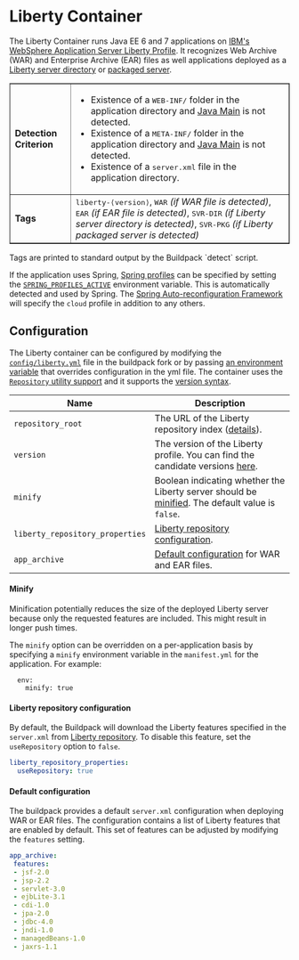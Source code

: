 # Liberty Container
The Liberty Container runs Java EE 6 and 7 applications on [IBM's WebSphere Application Server Liberty Profile](http://www14.software.ibm.com/webapp/wsbroker/redirect?version=phil&product=was-nd-mp&topic=thread_twlp_devenv). It recognizes Web Archive (WAR) and Enterprise Archive (EAR) files as well applications deployed as a [Liberty server directory](http://www14.software.ibm.com/webapp/wsbroker/redirect?version=phil&product=was-nd-dist&topic=twlp_setup_new_server) or [packaged server](http://www14.software.ibm.com/webapp/wsbroker/redirect?version=phil&product=was-nd-mp&topic=twlp_setup_package_server).

<table border>
  <tr>
    <td><strong>Detection Criterion</strong></td>
    <td><ul>
	<li>Existence of a <tt>WEB-INF/</tt> folder in the application directory and <a href="java-main.md">Java Main</a> is not detected.</li>
	<li>Existence of a <tt>META-INF/</tt> folder in the application directory and <a href="java-main.md">Java Main</a> is not detected.</li>
	<li>Existence of a <tt>server.xml</tt> file in the application directory.</li>
    </ul></td>
  </tr>
  <tr>
    <td><strong>Tags</strong></td>
    <td><tt>liberty-&lang;version&rang;</tt>, <tt>WAR</tt> <i>(if WAR file is detected)</i>, <tt>EAR</tt> <i>(if EAR file is detected)</i>, <tt>SVR-DIR</tt> <i>(if Liberty server directory is detected)</i>, <tt>SVR-PKG</tt> <i>(if Liberty packaged server is detected)</i></td>
  </tr>
</table>
Tags are printed to standard output by the Buildpack `detect` script.

If the application uses Spring, [Spring profiles][] can be specified by setting the [`SPRING_PROFILES_ACTIVE`][] environment variable. This is automatically detected and used by Spring. The [Spring Auto-reconfiguration Framework](framework-spring-auto-reconfiguration.md) will specify the `cloud` profile in addition to any others.

## Configuration

The Liberty container can be configured by modifying the [`config/liberty.yml`][liberty.yml] file in the buildpack fork or by passing [an environment variable](configuration.md) that overrides configuration in the yml file. The container uses the [`Repository` utility support][repositories] and it supports the [version syntax][version_syntax].

| Name | Description
| ---- | -----------
|`repository_root`| The URL of the Liberty repository index ([details][repositories]).
|`version`| The version of the Liberty profile. You can find the candidate versions [here][index.yml].
|`minify`| Boolean indicating whether the Liberty server should be [minified](#minify). The default value is `false`.
| `liberty_repository_properties` | [Liberty repository configuration](#liberty-repository-configuration). 
| `app_archive` | [Default configuration](#default-configuration) for WAR and EAR files. 

#### Minify

Minification potentially reduces the size of the deployed Liberty server because only the requested features are included. This might result in longer push times.

The `minify` option can be overridden on a per-application basis by specifying a `minify` environment variable in the `manifest.yml` for the application. For example:

```
  env:
    minify: true
```

#### Liberty repository configuration

By default, the Buildpack will download the Liberty features specified in the `server.xml` from [Liberty repository](https://developer.ibm.com/wasdev/downloads/). To disable this feature, set the `useRepository` option to `false`.

```yaml
liberty_repository_properties:
  useRepository: true
```

#### Default configuration 

The buildpack provides a default `server.xml` configuration when deploying WAR or EAR files. The configuration contains a list of Liberty features that are enabled by default. This set of features can be adjusted by modifying the `features` setting.

```yaml
app_archive:
 features: 
 - jsf-2.0
 - jsp-2.2
 - servlet-3.0
 - ejbLite-3.1
 - cdi-1.0
 - jpa-2.0
 - jdbc-4.0
 - jndi-1.0
 - managedBeans-1.0
 - jaxrs-1.1
```

[liberty.yml]: ../config/liberty.yml
[repositories]: util-repositories.md
[Spring profiles]:http://blog.springsource.com/2011/02/14/spring-3-1-m1-introducing-profile/
[`SPRING_PROFILES_ACTIVE`]: http://docs.spring.io/spring/docs/4.0.0.RELEASE/javadoc-api/org/springframework/core/env/AbstractEnvironment.html#ACTIVE_PROFILES_PROPERTY_NAME
[version_syntax]: util-repositories.md#version-syntax-and-ordering
[index.yml]: http://public.dhe.ibm.com/ibmdl/export/pub/software/websphere/wasdev/downloads/wlp/index.yml

